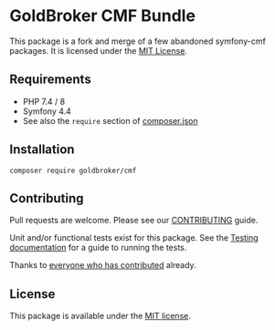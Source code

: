 # GoldBroker CMF Bundle

This package is a fork and merge of a few abandoned symfony-cmf packages. It is licensed
under the [MIT License](LICENSE).

## Requirements

* PHP 7.4 / 8
* Symfony 4.4
* See also the `require` section of [composer.json](composer.json)

## Installation

`composer require goldbroker/cmf`

## Contributing

Pull requests are welcome. Please see our
[CONTRIBUTING](https://github.com/symfony-cmf/blob/master/CONTRIBUTING.md)
guide.

Unit and/or functional tests exist for this package. See the
[Testing documentation](http://symfony.com/doc/master/cmf/components/testing.html)
for a guide to running the tests.

Thanks to
[everyone who has contributed](contributors) already.

## License

This package is available under the [MIT license](src/Resources/meta/LICENSE).
